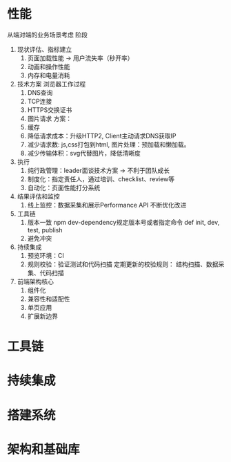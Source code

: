 # 性能
从端对端的业务场景考虑
阶段
1. 现状评估、指标建立
    1. 页面加载性能 -> 用户流失率（秒开率）
    2. 动画和操作性能
    3. 内存和电量消耗
2. 技术方案
    浏览器工作过程
    1. DNS查询
    2. TCP连接
    3. HTTPS交换证书
    4. 图片请求
    方案：
    1. 缓存
    2. 降低请求成本：升级HTTP2, Client主动请求DNS获取IP
    3. 减少请求数: js,css打包到html, 图片处理：预加载和懒加载。
    4. 减少传输体积：svg代替图片，降低清晰度
3. 执行
    1. 纯行政管理：leader面谈技术方案 -> 不利于团队成长
    2. 制度化：指定责任人，通过培训、checklist、review等
    3. 自动化：页面性能打分系统
4. 结果评估和监控
    1. 线上监控：数据采集和展示Performance API
不断优化改进
5. 工具链
    1. 版本一致
        npm dev-dependency规定版本号或者指定命令 def init, dev, test, publish
    2. 避免冲突
6. 持续集成
    1. 预览环境：CI
    2. 规则校验：验证测试和代码扫描
        定期更新的校验规则： 结构扫描、数据采集、代码扫描
7. 前端架构核心
    1. 组件化
    2. 兼容性和适配性
    3. 单页应用
    4. 扩展新边界
# 工具链
# 持续集成
# 搭建系统
# 架构和基础库